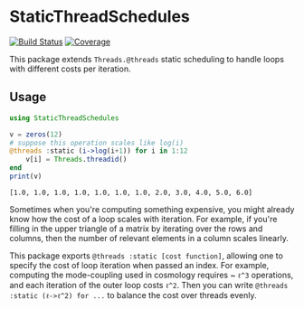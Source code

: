 # StaticThreadSchedules

<!-- [![Stable](https://img.shields.io/badge/docs-stable-blue.svg)](https://xzackli.github.io/StaticThreadSchedules.jl/stable)
[![Dev](https://img.shields.io/badge/docs-dev-blue.svg)](https://xzackli.github.io/StaticThreadSchedules.jl/dev) -->
[![Build Status](https://github.com/xzackli/StaticThreadSchedules.jl/workflows/CI/badge.svg)](https://github.com/xzackli/StaticThreadSchedules.jl/actions)
[![Coverage](https://codecov.io/gh/xzackli/StaticThreadSchedules.jl/branch/master/graph/badge.svg)](https://codecov.io/gh/xzackli/StaticThreadSchedules.jl)

This package extends `Threads.@threads` static scheduling to handle loops with different costs per iteration.

## Usage
```julia
using StaticThreadSchedules

v = zeros(12)
# suppose this operation scales like log(i)
@threads :static (i->log(i+1)) for i in 1:12
    v[i] = Threads.threadid()
end
print(v)
```
```
[1.0, 1.0, 1.0, 1.0, 1.0, 1.0, 1.0, 2.0, 3.0, 4.0, 5.0, 6.0]
```

Sometimes when you're computing something expensive, you might already know how the cost of a loop scales with iteration. For example, if you're filling in the upper triangle of a matrix by iterating over the rows and columns, then the number of relevant elements in a column scales linearly.

This package exports `@threads :static [cost function]`, allowing one to specify the cost of loop iteration when passed an index. For example, computing the mode-coupling used in cosmology requires ~ `ℓ^3` operations, and each iteration of the outer loop costs `ℓ^2`. Then you can write `@threads :static (ℓ->ℓ^2) for ...` to balance the cost over threads evenly.
